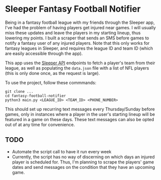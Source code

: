 # Sleeper Fantasy Football Notifier
Being in a fantasy football league with my friends through the Sleeper app, I've had the problem of having players get injured near games. I will usually miss these updates and leave the players in my starting lineup, thus lowering my points. I built a scraper that sends an SMS before games to notify a fantasy user of any injured players. Note that this only works for fantasy leagues in Sleeper, and requires the league ID and team ID (which are easily accessible through the app).

This app uses the [Sleeper API](https://docs.sleeper.app/) endpoints to fetch a player's team from their league, as well as populating the `data.json` file with a list of NFL players (this is only done once, as the request is large).

To use the project, follow these commmands:
```
git clone ...
cd fantasy-football-notifier
python3 main.py <LEAGUE_ID> <TEAM_ID> <PHONE_NUMBER>
```

This should set up recurring text messages every Thursday/Sunday before games, only in instances where a player in the user's starting lineup will be featured in a game on these days. These text messages can also be opted out of at any time for convenience.


## TODO
- Automate the script call to have it run every week
- Currently, the script has no way of discerning on which days an injured player is scheduled for. Thus, I'm planning to scrape the players' game dates and send messages on the condition that they have an upcoming game.
